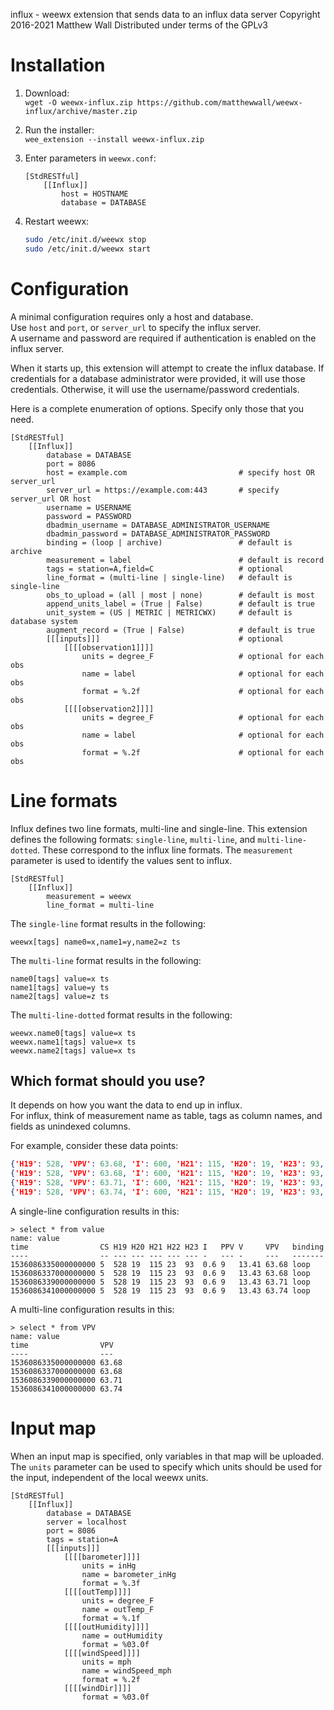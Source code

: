 influx - weewx extension that sends data to an influx data server
Copyright 2016-2021 Matthew Wall
Distributed under terms of the GPLv3

# Installation

1. Download:  
    `wget -O weewx-influx.zip https://github.com/matthewwall/weewx-influx/archive/master.zip`

2. Run the installer:  
    `wee_extension --install weewx-influx.zip`

3. Enter parameters in `weewx.conf`:  
    ```
    [StdRESTful]
        [[Influx]]
            host = HOSTNAME
            database = DATABASE
    ```
45. Restart weewx:
    ```bash
    sudo /etc/init.d/weewx stop
    sudo /etc/init.d/weewx start
    ```
# Configuration

A minimal configuration requires only a host and database.  
Use `host` and `port`, or `server_url` to specify the influx server.  
A username and password are required if authentication is enabled on the influx server.

When it starts up, this extension will attempt to create the influx database. If credentials for a database administrator were provided, it will use those
credentials.  Otherwise, it will use the username/password credentials.

Here is a complete enumeration of options. Specify only those that you need.

```
[StdRESTful]
    [[Influx]]
        database = DATABASE
        port = 8086
        host = example.com                         # specify host OR server_url
        server_url = https://example.com:443       # specify server_url OR host
        username = USERNAME
        password = PASSWORD
        dbadmin_username = DATABASE_ADMINISTRATOR_USERNAME
        dbadmin_password = DATABASE_ADMINISTRATOR_PASSWORD
        binding = (loop | archive)                 # default is archive
        measurement = label                        # default is record
        tags = station=A,field=C                   # optional
        line_format = (multi-line | single-line)   # default is single-line
        obs_to_upload = (all | most | none)        # default is most
        append_units_label = (True | False)        # default is true
        unit_system = (US | METRIC | METRICWX)     # default is database system
        augment_record = (True | False)            # default is true
        [[[inputs]]]                               # optional
            [[[[observation1]]]]
                units = degree_F                   # optional for each obs
                name = label                       # optional for each obs
                format = %.2f                      # optional for each obs
            [[[[observation2]]]]
                units = degree_F                   # optional for each obs
                name = label                       # optional for each obs
                format = %.2f                      # optional for each obs
```

# Line formats

Influx defines two line formats, multi-line and single-line.  This extension
defines the following formats: `single-line`, `multi-line`, and `multi-line-dotted`.
These correspond to the influx line formats.  The `measurement` parameter is
used to identify the values sent to influx.

```
[StdRESTful]
    [[Influx]]
        measurement = weewx
        line_format = multi-line
```
The `single-line` format results in the following:
```
weewx[tags] name0=x,name1=y,name2=z ts
```

The `multi-line` format results in the following:
```
name0[tags] value=x ts
name1[tags] value=y ts
name2[tags] value=z ts
```
The `multi-line-dotted` format results in the following:
```
weewx.name0[tags] value=x ts
weewx.name1[tags] value=x ts
weewx.name2[tags] value=x ts
```
## Which format should you use?  
It depends on how you want the data to end up in
influx.  
For influx, think of measurement name as table, tags as column names,
and fields as unindexed columns.

For example, consider these data points:
```json
{'H19': 528, 'VPV': 63.68, 'I': 600, 'H21': 115, 'H20': 19, 'H23': 93, 'H22': 23, 'V': 13.41, 'CS': 5, 'PPV': 9}
{'H19': 528, 'VPV': 63.68, 'I': 600, 'H21': 115, 'H20': 19, 'H23': 93, 'H22': 23, 'V': 14.43, 'CS': 5, 'PPV': 9}
{'H19': 528, 'VPV': 63.71, 'I': 600, 'H21': 115, 'H20': 19, 'H23': 93, 'H22': 23, 'V': 13.43, 'CS': 5, 'PPV': 9}
{'H19': 528, 'VPV': 63.74, 'I': 600, 'H21': 115, 'H20': 19, 'H23': 93, 'H22': 23, 'V': 13.43, 'CS': 5, 'PPV': 9}
```
A single-line configuration results in this:
```
> select * from value
name: value
time                CS H19 H20 H21 H22 H23 I   PPV V     VPV   binding
----                -- --- --- --- --- --- -   --- -     ---   -------
1536086335000000000 5  528 19  115 23  93  0.6 9   13.41 63.68 loop   
1536086337000000000 5  528 19  115 23  93  0.6 9   13.43 63.68 loop   
1536086339000000000 5  528 19  115 23  93  0.6 9   13.43 63.71 loop   
1536086341000000000 5  528 19  115 23  93  0.6 9   13.43 63.74 loop   
```
A multi-line configuration results in this:
```
> select * from VPV
name: value
time                VPV
----                ---
1536086335000000000 63.68
1536086337000000000 63.68
1536086339000000000 63.71
1536086341000000000 63.74
```


# Input map

When an input map is specified, only variables in that map will be uploaded.  
The `units` parameter can be used to specify which units should be used for the input, independent of the local weewx units.
```
[StdRESTful]
    [[Influx]]
        database = DATABASE
        server = localhost
        port = 8086
        tags = station=A
        [[[inputs]]]
            [[[[barometer]]]]
                units = inHg
                name = barometer_inHg
                format = %.3f
            [[[[outTemp]]]]
                units = degree_F
                name = outTemp_F
                format = %.1f
            [[[[outHumidity]]]]
                name = outHumidity
                format = %03.0f
            [[[[windSpeed]]]]
                units = mph
                name = windSpeed_mph
                format = %.2f
            [[[[windDir]]]]
                format = %03.0f
```
